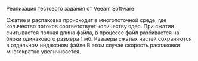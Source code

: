 Реализация тестового задания от Veeam Software

Сжатие и распаковка происходит в многопоточной среде, где количество потоков соответствует количеству ядер.
При сжатии считывается полная длина файла, в процессе файл разбивается на блоки одинакового размера 1 мб.
Размеры сжатых частей сохраняются в отдельном индексном файле.В этом случае скорость распаковки многократно увеличивается.
